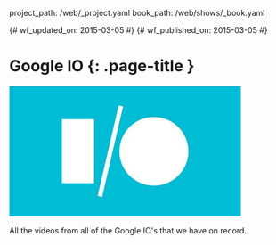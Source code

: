 project_path: /web/_project.yaml
book_path: /web/shows/_book.yaml

{# wf_updated_on: 2015-03-05 #}
{# wf_published_on: 2015-03-05 #}

# Google IO {: .page-title }


<img src="../imgs/googleio_rect.jpg" class="attempt-right">

All the videos from all of the Google IO's that we have on record.

